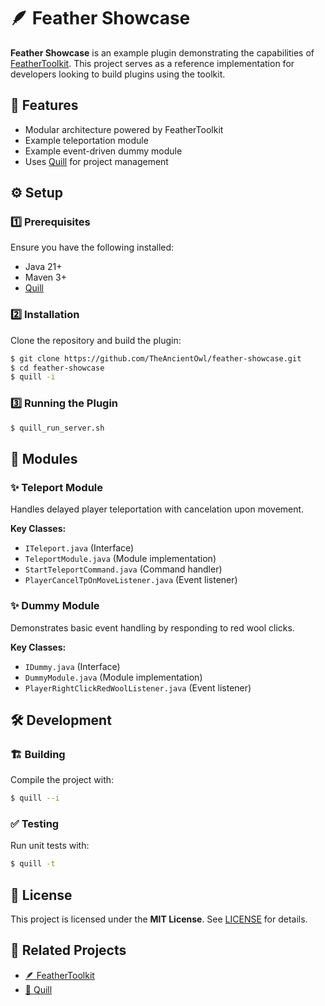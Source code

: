 # 🪶 Feather Showcase

**Feather Showcase** is an example plugin demonstrating the capabilities of [FeatherToolkit](https://github.com/TheAncientOwl/feather-toolkit). This project serves as a reference implementation for developers looking to build plugins using the toolkit.

## 📌 Features

- Modular architecture powered by FeatherToolkit
- Example teleportation module
- Example event-driven dummy module
- Uses [Quill](https://github.com/TheAncientOwl/quill) for project management

## ⚙️ Setup

### 1️⃣ Prerequisites

Ensure you have the following installed:

- Java 21+
- Maven 3+
- [Quill](https://github.com/TheAncientOwl/quill)

### 2️⃣ Installation

Clone the repository and build the plugin:

```bash
$ git clone https://github.com/TheAncientOwl/feather-showcase.git
$ cd feather-showcase
$ quill -i
```

### 3️⃣ Running the Plugin

```bash
$ quill_run_server.sh
```

## 📖 Modules

### ✨ Teleport Module

Handles delayed player teleportation with cancelation upon movement.

**Key Classes:**

- `ITeleport.java` (Interface)
- `TeleportModule.java` (Module implementation)
- `StartTeleportCommand.java` (Command handler)
- `PlayerCancelTpOnMoveListener.java` (Event listener)

### ✨ Dummy Module

Demonstrates basic event handling by responding to red wool clicks.

**Key Classes:**

- `IDummy.java` (Interface)
- `DummyModule.java` (Module implementation)
- `PlayerRightClickRedWoolListener.java` (Event listener)

## 🛠️ Development

### 🏗️ Building

Compile the project with:

```bash
$ quill --i
```

### ✅ Testing

Run unit tests with:

```bash
$ quill -t
```

## 📜 License

This project is licensed under the **MIT License**. See [LICENSE](https://github.com/TheAncientOwl/feather-showcase/blob/main/LICENSE) for details.

## 🔗 Related Projects

- [🪶 FeatherToolkit](https://github.com/TheAncientOwl/feather-toolkit)
- [🧰 Quill](https://github.com/TheAncientOwl/quill)
